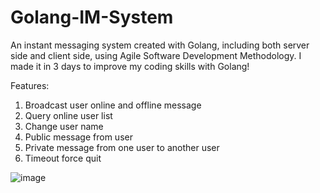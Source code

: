 # Golang-IM-System
 
An instant messaging system created with Golang, including both server side and client side, using Agile Software Development Methodology.
I made it in 3 days to improve my coding skills with Golang!

Features:
1. Broadcast user online and offline message
2. Query online user list
3. Change user name
4. Public message from user
5. Private message from one user to another user
6. Timeout force quit

![image](https://user-images.githubusercontent.com/36003947/126026357-a6d9bbab-8c59-49e1-a916-cf248e072a68.png)
